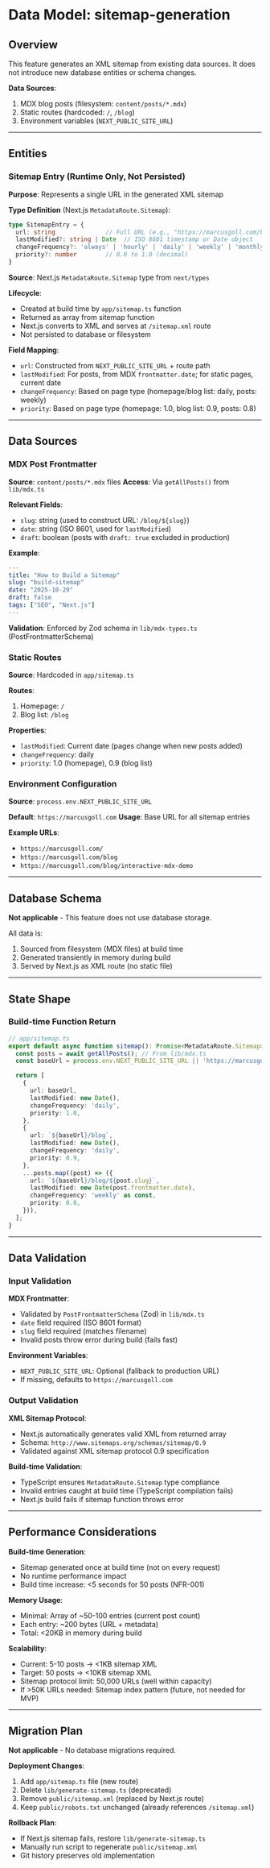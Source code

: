 # Data Model: sitemap-generation

## Overview

This feature generates an XML sitemap from existing data sources. It does not introduce new database entities or schema changes.

**Data Sources**:
1. MDX blog posts (filesystem: `content/posts/*.mdx`)
2. Static routes (hardcoded: `/`, `/blog`)
3. Environment variables (`NEXT_PUBLIC_SITE_URL`)

---

## Entities

### Sitemap Entry (Runtime Only, Not Persisted)

**Purpose**: Represents a single URL in the generated XML sitemap

**Type Definition** (Next.js `MetadataRoute.Sitemap`):
```typescript
type SitemapEntry = {
  url: string              // Full URL (e.g., "https://marcusgoll.com/blog/post-slug")
  lastModified?: string | Date  // ISO 8601 timestamp or Date object
  changeFrequency?: 'always' | 'hourly' | 'daily' | 'weekly' | 'monthly' | 'yearly' | 'never'
  priority?: number        // 0.0 to 1.0 (decimal)
}
```

**Source**: Next.js `MetadataRoute.Sitemap` type from `next/types`

**Lifecycle**:
- Created at build time by `app/sitemap.ts` function
- Returned as array from sitemap function
- Next.js converts to XML and serves at `/sitemap.xml` route
- Not persisted to database or filesystem

**Field Mapping**:
- `url`: Constructed from `NEXT_PUBLIC_SITE_URL` + route path
- `lastModified`: For posts, from MDX `frontmatter.date`; for static pages, current date
- `changeFrequency`: Based on page type (homepage/blog list: daily, posts: weekly)
- `priority`: Based on page type (homepage: 1.0, blog list: 0.9, posts: 0.8)

---

## Data Sources

### MDX Post Frontmatter

**Source**: `content/posts/*.mdx` files
**Access**: Via `getAllPosts()` from `lib/mdx.ts`

**Relevant Fields**:
- `slug`: string (used to construct URL: `/blog/${slug}`)
- `date`: string (ISO 8601, used for `lastModified`)
- `draft`: boolean (posts with `draft: true` excluded in production)

**Example**:
```yaml
---
title: "How to Build a Sitemap"
slug: "build-sitemap"
date: "2025-10-29"
draft: false
tags: ["SEO", "Next.js"]
---
```

**Validation**: Enforced by Zod schema in `lib/mdx-types.ts` (PostFrontmatterSchema)

### Static Routes

**Source**: Hardcoded in `app/sitemap.ts`

**Routes**:
1. Homepage: `/`
2. Blog list: `/blog`

**Properties**:
- `lastModified`: Current date (pages change when new posts added)
- `changeFrequency`: daily
- `priority`: 1.0 (homepage), 0.9 (blog list)

### Environment Configuration

**Source**: `process.env.NEXT_PUBLIC_SITE_URL`

**Default**: `https://marcusgoll.com`
**Usage**: Base URL for all sitemap entries

**Example URLs**:
- `https://marcusgoll.com/`
- `https://marcusgoll.com/blog`
- `https://marcusgoll.com/blog/interactive-mdx-demo`

---

## Database Schema

**Not applicable** - This feature does not use database storage.

All data is:
1. Sourced from filesystem (MDX files) at build time
2. Generated transiently in memory during build
3. Served by Next.js as XML route (no static file)

---

## State Shape

### Build-time Function Return

```typescript
// app/sitemap.ts
export default async function sitemap(): Promise<MetadataRoute.Sitemap> {
  const posts = await getAllPosts(); // From lib/mdx.ts
  const baseUrl = process.env.NEXT_PUBLIC_SITE_URL || 'https://marcusgoll.com';

  return [
    {
      url: baseUrl,
      lastModified: new Date(),
      changeFrequency: 'daily',
      priority: 1.0,
    },
    {
      url: `${baseUrl}/blog`,
      lastModified: new Date(),
      changeFrequency: 'daily',
      priority: 0.9,
    },
    ...posts.map((post) => ({
      url: `${baseUrl}/blog/${post.slug}`,
      lastModified: new Date(post.frontmatter.date),
      changeFrequency: 'weekly' as const,
      priority: 0.8,
    })),
  ];
}
```

---

## Data Validation

### Input Validation

**MDX Frontmatter**:
- Validated by `PostFrontmatterSchema` (Zod) in `lib/mdx.ts`
- `date` field required (ISO 8601 format)
- `slug` field required (matches filename)
- Invalid posts throw error during build (fails fast)

**Environment Variables**:
- `NEXT_PUBLIC_SITE_URL`: Optional (fallback to production URL)
- If missing, defaults to `https://marcusgoll.com`

### Output Validation

**XML Sitemap Protocol**:
- Next.js automatically generates valid XML from returned array
- Schema: `http://www.sitemaps.org/schemas/sitemap/0.9`
- Validated against XML sitemap protocol 0.9 specification

**Build-time Validation**:
- TypeScript ensures `MetadataRoute.Sitemap` type compliance
- Invalid entries caught at build time (TypeScript compilation fails)
- Next.js build fails if sitemap function throws error

---

## Performance Considerations

**Build-time Generation**:
- Sitemap generated once at build time (not on every request)
- No runtime performance impact
- Build time increase: <5 seconds for 50 posts (NFR-001)

**Memory Usage**:
- Minimal: Array of ~50-100 entries (current post count)
- Each entry: ~200 bytes (URL + metadata)
- Total: <20KB in memory during build

**Scalability**:
- Current: 5-10 posts → <1KB sitemap XML
- Target: 50 posts → <10KB sitemap XML
- Sitemap protocol limit: 50,000 URLs (well within capacity)
- If >50K URLs needed: Sitemap index pattern (future, not needed for MVP)

---

## Migration Plan

**Not applicable** - No database migrations required.

**Deployment Changes**:
1. Add `app/sitemap.ts` file (new route)
2. Delete `lib/generate-sitemap.ts` (deprecated)
3. Remove `public/sitemap.xml` (replaced by Next.js route)
4. Keep `public/robots.txt` unchanged (already references `/sitemap.xml`)

**Rollback Plan**:
- If Next.js sitemap fails, restore `lib/generate-sitemap.ts`
- Manually run script to regenerate `public/sitemap.xml`
- Git history preserves old implementation
